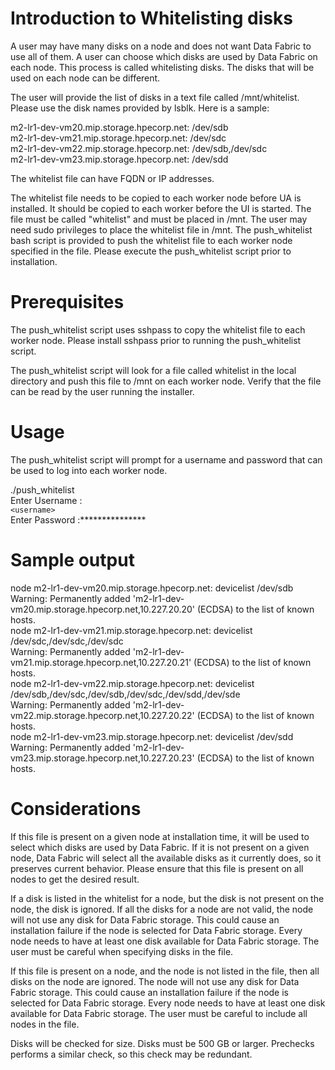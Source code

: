 
# Introduction to Whitelisting disks

A user may have many disks on a node and does not want Data Fabric to use all of them.  A user can choose which disks are used by Data Fabric on each node.  This process is called whitelisting disks.  The disks that will be used on each node can be different. 

The user will provide the list of disks in a text file called /mnt/whitelist.  Please use the disk names provided by lsblk.  Here is a sample: 

m2-lr1-dev-vm20.mip.storage.hpecorp.net: /dev/sdb  
m2-lr1-dev-vm21.mip.storage.hpecorp.net: /dev/sdc  
m2-lr1-dev-vm22.mip.storage.hpecorp.net: /dev/sdb,/dev/sdc  
m2-lr1-dev-vm23.mip.storage.hpecorp.net: /dev/sdd

The whitelist file can have FQDN or IP addresses.

The whitelist file needs to be copied to each worker node before UA is installed.  It should be copied to each worker before the UI is started.  The file must be called "whitelist" and must be placed in /mnt.  The user may need sudo privileges to place the whitelist file in /mnt.  The push_whitelist bash script is provided to push the whitelist file to each worker node specified in the file.  Please execute the push_whitelist script prior to installation.

# Prerequisites

The push_whitelist script uses sshpass to copy the whitelist file to each worker node. Please install sshpass prior to running the push_whitelist script.

The push_whitelist script will look for a file called whitelist in the local directory and push this file to /mnt on each worker node.  Verify that the file can be read by the user running the installer.

# Usage

The push_whitelist script will prompt for a username and password that can be used to log into each worker node.

./push_whitelist  
Enter Username :   
`<username>`  
Enter Password :***************  

# Sample output

node m2-lr1-dev-vm20.mip.storage.hpecorp.net: devicelist /dev/sdb  
Warning: Permanently added 'm2-lr1-dev-vm20.mip.storage.hpecorp.net,10.227.20.20' (ECDSA) to the list of known hosts.  
node m2-lr1-dev-vm21.mip.storage.hpecorp.net: devicelist /dev/sdc,/dev/sdc,/dev/sdc  
Warning: Permanently added 'm2-lr1-dev-vm21.mip.storage.hpecorp.net,10.227.20.21' (ECDSA) to the list of known hosts.  
node m2-lr1-dev-vm22.mip.storage.hpecorp.net: devicelist /dev/sdb,/dev/sdc,/dev/sdb,/dev/sdc,/dev/sdd,/dev/sde  
Warning: Permanently added 'm2-lr1-dev-vm22.mip.storage.hpecorp.net,10.227.20.22' (ECDSA) to the list of known hosts.  
node m2-lr1-dev-vm23.mip.storage.hpecorp.net: devicelist /dev/sdd  
Warning: Permanently added 'm2-lr1-dev-vm23.mip.storage.hpecorp.net,10.227.20.23' (ECDSA) to the list of known hosts.  

# Considerations

If this file is present on a given node at installation time, it will be used to select which disks are used by Data Fabric.  If it is not present on a given node, Data Fabric will select all the available disks as it currently does, so it preserves current behavior.  Please ensure that this file is present on all nodes to get the desired result. 

If a disk is listed in the whitelist for a node, but the disk is not present on the node, the disk is ignored.  If all the disks for a node are not valid, the node will not use any disk for Data Fabric storage.  This could cause an installation failure if the node is selected for Data Fabric storage.  Every node needs to have at least one disk available for Data Fabric storage.  The user must be careful when specifying disks in the file. 

If this file is present on a node, and the node is not listed in the file, then all disks on the node are ignored.  The node will not use any disk for Data Fabric storage.  This could cause an installation failure if the node is selected for Data Fabric storage.  Every node needs to have at least one disk available for Data Fabric storage.  The user must be careful to include all nodes in the file. 

Disks will be checked for size.  Disks must be 500 GB or larger.  Prechecks performs a similar check, so this check may be redundant.
